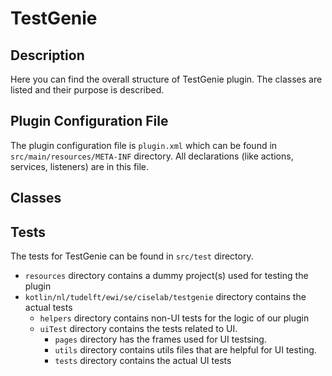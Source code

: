 # TestGenie

## Description

Here you can find the overall structure of TestGenie plugin. The classes are listed and their purpose is described.

## Plugin Configuration File

The plugin configuration file is `plugin.xml` which can be found in `src/main/resources/META-INF` directory. All declarations (like actions, services, listeners) are in this file.

## Classes

## Tests

The tests for TestGenie can be found in `src/test` directory.

- `resources` directory contains a dummy project(s) used for testing the plugin
- `kotlin/nl/tudelft/ewi/se/ciselab/testgenie` directory contains the actual tests
    - `helpers` directory contains non-UI tests for the logic of our plugin
    - `uiTest` directory contains the tests related to UI.
      - `pages` directory has the frames used for UI testsing.
      - `utils` directory contains utils files that are helpful for UI testing.
      - `tests` directory contains the actual UI tests